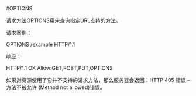 #OPTIONS 

请求方法OPTIONS用来查询指定URL支持的方法。

请求案例：

OPTIONS /example HTTP/1.1

响应：

HTTP/1.1 OK
Allow:GET,POST,PUT,OPTIONS

如果对资源使用了它并不支持的请求方法，那么服务器会返回：HTTP 405 错误 – 方法不被允许 (Method not allowed)错误。